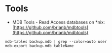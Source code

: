 # Tools

- MDB Tools - Read Access databases on \*nix: [https://github.com/brianb/mdbtools](https://github.com/brianb/mdbtools)

```
mdb-tables backup.mdb | grep --color=auto user
mdb-export backup.mdb tableName
```
